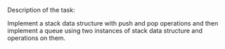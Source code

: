 Description of the task:

Implement a stack data structure with push and pop operations and then implement a queue using two instances of stack data structure and operations on them.